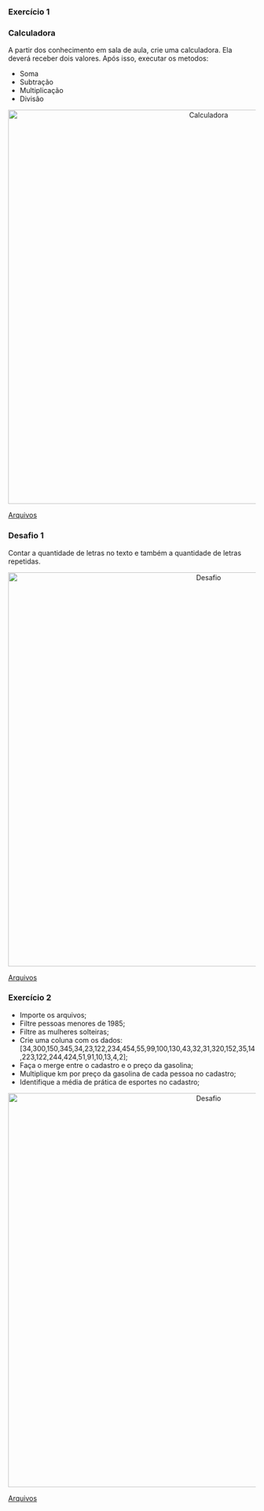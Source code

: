 ### Exercício 1

### Calculadora

A partir dos conhecimento em sala de aula, crie uma calculadora. Ela deverá receber dois valores. 
Após isso, executar os metodos:
- Soma
- Subtração
- Multiplicação
- Divisão

<center><img src="https://user-images.githubusercontent.com/67449365/140665689-a2e48ba0-cc36-4d7f-a0bd-d2655e0c4d28.png" alt ="Calculadora" width="800"></center>

[Arquivos](https://github.com/ThayaneMoreira/BusinessAnalytics-BigData/tree/main/Data_Analysis/DataScience-Python/Calculadora.ipynb)
### Desafio 1

Contar a quantidade de letras no texto e também a quantidade de letras repetidas.

<center><img src="https://user-images.githubusercontent.com/67449365/140804297-eb3a5702-ff36-484d-8512-18294ba83b55.png" alt ="Desafio" width="800"></center>

[Arquivos](https://github.com/ThayaneMoreira/BusinessAnalytics-BigData/tree/main/Data_Analysis/DataScience-Python/Desafio1.ipynb)

### Exercício 2

- Importe os arquivos;
- Filtre pessoas menores de 1985;
- Filtre as mulheres solteiras;
- Crie uma coluna com os dados:[34,300,150,345,34,23,122,234,454,55,99,100,130,43,32,31,320,152,35,14,223,122,244,424,51,91,10,13,4,2];
- Faça o merge entre o cadastro e o preço da gasolina;
- Multiplique km por preço da gasolina de cada pessoa no cadastro;
- Identifique a média de prática de esportes no cadastro;


<center><img src="https://user-images.githubusercontent.com/67449365/142941864-b8c9655b-f33e-4a3d-8d3d-51f9e9a0cd27.png" alt ="Desafio" width="800"></center>

[Arquivos](https://github.com/ThayaneMoreira/BusinessAnalytics-BigData/tree/main/Data_Analysis/DataScience-Python/Tratamento_dados.ipynb)